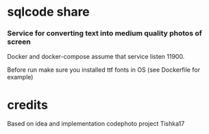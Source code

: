 # sqlcode share

### Service for converting text into medium quality photos of screen

Docker and docker-compose assume that service listen 11900.

Before run make sure you installed ttf fonts in OS (see Dockerfile for example)

# credits
Based on idea and implementation codephoto project Tishka17



